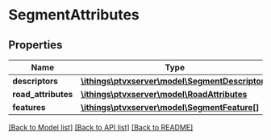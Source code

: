 # SegmentAttributes

## Properties
Name | Type | Description | Notes
------------ | ------------- | ------------- | -------------
**descriptors** | [**\ithings\ptvxserver\model\SegmentDescriptors**](SegmentDescriptors.md) |  | [optional] 
**road_attributes** | [**\ithings\ptvxserver\model\RoadAttributes**](RoadAttributes.md) |  | [optional] 
**features** | [**\ithings\ptvxserver\model\SegmentFeature[]**](SegmentFeature.md) |  | [optional] 

[[Back to Model list]](../../README.md#documentation-for-models) [[Back to API list]](../../README.md#documentation-for-api-endpoints) [[Back to README]](../../README.md)

